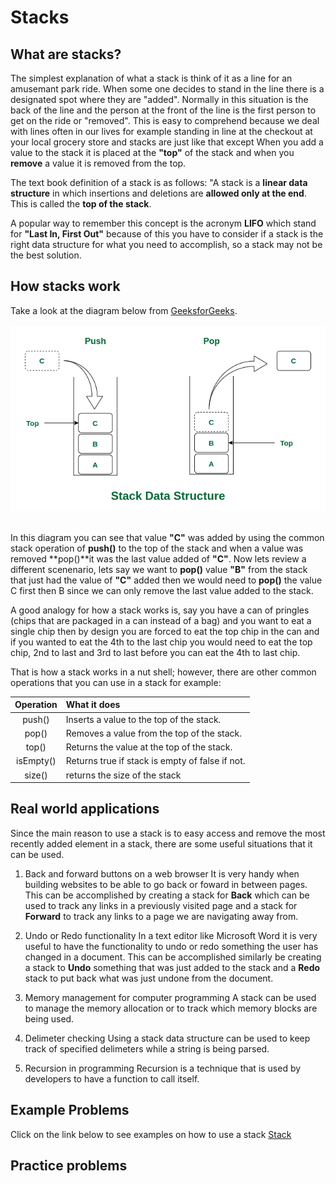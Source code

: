 # Stacks
## What are stacks?
The simplest explanation of what a stack is think of it as a line for an amusemant park ride. When some one decides to stand in the line there is a designated spot where they are "added". Normally in this situation is the back of the line and the person at the front of the line is the first person to get on the ride or "removed". This is easy to comprehend because we deal with lines often in our lives for example standing in line at the checkout at your local grocery store and stacks are just like that except When you add a value to the stack it is placed at the **"top"** of the stack and when you **remove** a value it is removed from the top.

The text book definition of a stack is as follows: "A stack is a **linear data structure** in which insertions and deletions are **allowed only at the end**. This is called the **top of the stack**. 

A popular way to remember this concept is the acronym **LIFO** which stand for **"Last In, First Out"** because of this you have to consider if a stack is the right data structure for what you need to accomplish, so a stack may not be the best solution.

## How stacks work
Take a look at the diagram below from [GeeksforGeeks](https://www.geeksforgeeks.org/introduction-to-stack-data-structure-and-algorithm-tutorials/#).
<br><br>
<img src="images/stack.drawio2.png">
<br><br>

In this diagram you can see that value **"C"** was added by using the common stack operation of **push()** to the top of the stack and when a value was removed **pop()**it was the last value added of **"C"**. Now  lets review a different scenenario, lets say we want to **pop()** value **"B"** from the stack that just had the value of **"C"** added then we would need to **pop()** the value C first then B since we can only remove the last value added to the stack. 

A good analogy for how a stack works is, say you have a can of pringles (chips that are packaged in a can instead of a bag) and you want to eat a single chip then by design you are forced to eat the top chip in the can and if you wanted to eat the 4th to the last chip you would need to eat the top chip, 2nd to last and 3rd to last before you can eat the 4th to last chip.

That is how a stack works in a nut shell; however, there are other common operations that you can use in a stack for example:

| Operation | What it does |
| :-------: | :----------- |
| push()    | Inserts a value to the top of the stack.|
| pop() | Removes a value from the top of the stack.|
| top() | Returns the value at the top of the stack.|
|isEmpty() | Returns true if stack is empty of false if not.|
|size() | returns the size of the stack |

## Real world applications
Since the main reason to use a stack is to easy access and remove the most recently added element in a stack, there are some useful situations that it can be used.

1. Back and forward buttons on a web browser
It is very handy when building websites to be able to go back or foward in between pages. This can be accomplished by creating a stack for **Back** which can be used to track any links in a previously visited page and a stack for **Forward** to track any links to a page we are navigating away from.

1. Undo or Redo functionality
In a text editor like Microsoft Word it is very useful to have the functionality to undo or redo something the user has changed in a document. This can be accomplished similarly be creating a stack to **Undo** something that was just added to the stack and a **Redo** stack to put back what was just undone from the document.

1. Memory management for computer programming
A stack can be used to manage the memory allocation or to track which memory blocks are being used.

1. Delimeter checking
Using a stack data structure can be used to keep track of specified delimeters while a string is being parsed.

1. Recursion in programming 
Recursion is a technique that is used by developers to have a function to call itself.

## Example Problems
Click on the link below to see examples on how to use a stack
[Stack](/python_data_structure_tutorial/examples/example_stack.py)
## Practice problems